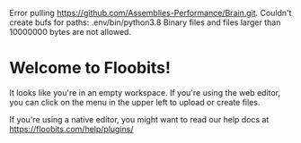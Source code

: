 Error pulling https://github.com/Assemblies-Performance/Brain.git. Couldn't create bufs for paths: .env/bin/python3.8
Binary files and files larger than 10000000 bytes are not allowed.

# Welcome to Floobits!

It looks like you're in an empty workspace. If you're using the web editor, you can 
click on the menu in the upper left to upload or create files.

If you're using a native editor, you might want to read our help docs at 
https://floobits.com/help/plugins/
